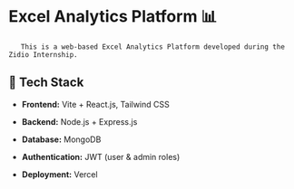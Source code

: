 # Excel Analytics Platform 📊 #
       This is a web-based Excel Analytics Platform developed during the Zidio Internship.

## 🔧 Tech Stack ##
- **Frontend:** Vite + React.js, Tailwind CSS

- **Backend:** Node.js + Express.js

- **Database:** MongoDB

- **Authentication:** JWT (user & admin roles)
  
- **Deployment:** Vercel
